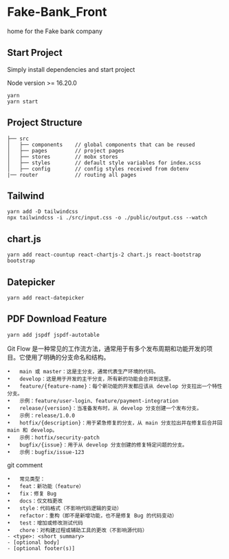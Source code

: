# Fake-Bank_Front

home for the Fake bank company

## Start Project

Simply install dependencies and start project

Node version >= 16.20.0

```
yarn
yarn start
```

## Project Structure

```
├── src
│   ├── components    // global components that can be reused
│   ├── pages         // project pages
│   ├── stores        // mobx stores
│   ├── styles        // default style variables for index.scss
│   ├── config        // config styles received from dotenv
|── router            // routing all pages
```

## Tailwind

```
yarn add -D tailwindcss
npx tailwindcss -i ./src/input.css -o ./public/output.css --watch

```

## chart.js

```
yarn add react-countup react-chartjs-2 chart.js react-bootstrap bootstrap
```

## Datepicker

```
yarn add react-datepicker
```

## PDF Download Feature

```
yarn add jspdf jspdf-autotable
```

Git Flow 是一种常见的工作流方法，通常用于有多个发布周期和功能开发的项目。它使用了明确的分支命名和结构。

    •	main 或 master：这是主分支，通常代表生产环境的代码。
    •	develop：这是用于开发的主干分支，所有新的功能会合并到这里。
    •	feature/{feature-name}：每个新功能的开发都应该从 develop 分支拉出一个特性分支。
    •	示例：feature/user-login、feature/payment-integration
    •	release/{version}：当准备发布时，从 develop 分支创建一个发布分支。
    •	示例：release/1.0.0
    •	hotfix/{description}：用于紧急修复的分支，从 main 分支拉出并在修复后合并回 main 和 develop。
    •	示例：hotfix/security-patch
    •	bugfix/{issue}：用于从 develop 分支创建的修复特定问题的分支。
    •	示例：bugfix/issue-123

git comment

    •	常见类型：
    •	feat：新功能（feature）
    •	fix：修复 Bug
    •	docs：仅文档更改
    •	style：代码格式（不影响代码逻辑的变动）
    •	refactor：重构（即不是新增功能，也不是修复 Bug 的代码变动）
    •	test：增加或修改测试代码
    •	chore：对构建过程或辅助工具的更改（不影响源代码）
    - <type>: <short summary>
    - [optional body]
    - [optional footer(s)]
